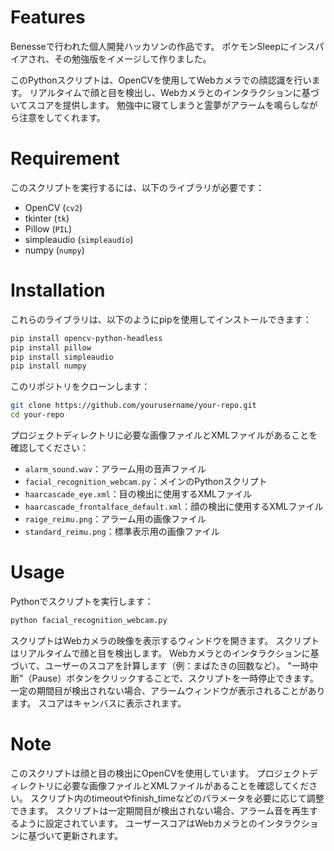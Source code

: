 # Features
Benesseで行われた個人開発ハッカソンの作品です。
ポケモンSleepにインスパイアされ、その勉強版をイメージして作りました。

このPythonスクリプトは、OpenCVを使用してWebカメラでの顔認識を行います。
リアルタイムで顔と目を検出し、Webカメラとのインタラクションに基づいてスコアを提供します。
勉強中に寝てしまうと霊夢がアラームを鳴らしながら注意をしてくれます。

# Requirement

このスクリプトを実行するには、以下のライブラリが必要です：

- OpenCV (`cv2`)
- tkinter (`tk`)
- Pillow (`PIL`)
- simpleaudio (`simpleaudio`)
- numpy (`numpy`)

# Installation
これらのライブラリは、以下のようにpipを使用してインストールできます：

```bash
pip install opencv-python-headless
pip install pillow
pip install simpleaudio
pip install numpy
```

このリポジトリをクローンします：
```bash
git clone https://github.com/yourusername/your-repo.git
cd your-repo
```

プロジェクトディレクトリに必要な画像ファイルとXMLファイルがあることを確認してください：
- `alarm_sound.wav`：アラーム用の音声ファイル
- `facial_recognition_webcam.py`：メインのPythonスクリプト
- `haarcascade_eye.xml`：目の検出に使用するXMLファイル
- `haarcascade_frontalface_default.xml`：顔の検出に使用するXMLファイル
- `raige_reimu.png`：アラーム用の画像ファイル
- `standard_reimu.png`：標準表示用の画像ファイル

# Usage

Pythonでスクリプトを実行します：

```bash
python facial_recognition_webcam.py

```

スクリプトはWebカメラの映像を表示するウィンドウを開きます。
スクリプトはリアルタイムで顔と目を検出します。
Webカメラとのインタラクションに基づいて、ユーザーのスコアを計算します（例：まばたきの回数など）。
"一時中断"（Pause）ボタンをクリックすることで、スクリプトを一時停止できます。
一定の期間目が検出されない場合、アラームウィンドウが表示されることがあります。
スコアはキャンバスに表示されます。

# Note

このスクリプトは顔と目の検出にOpenCVを使用しています。
プロジェクトディレクトリに必要な画像ファイルとXMLファイルがあることを確認してください。
スクリプト内のtimeoutやfinish_timeなどのパラメータを必要に応じて調整できます。
スクリプトは一定期間目が検出されない場合、アラーム音を再生するように設定されています。
ユーザースコアはWebカメラとのインタラクションに基づいて更新されます。
